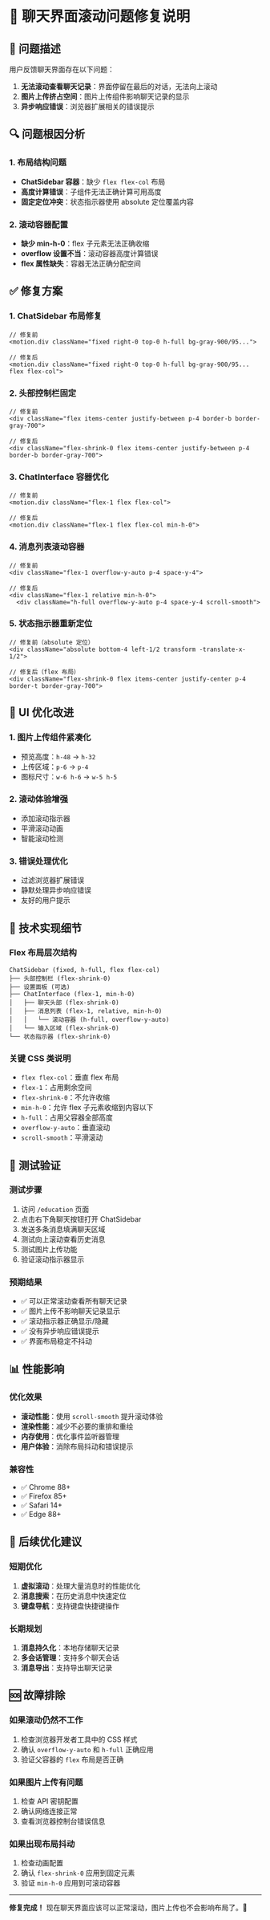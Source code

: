 # 🔧 聊天界面滚动问题修复说明

## 🎯 问题描述

用户反馈聊天界面存在以下问题：
1. **无法滚动查看聊天记录**：界面停留在最后的对话，无法向上滚动
2. **图片上传挤占空间**：图片上传组件影响聊天记录的显示
3. **异步响应错误**：浏览器扩展相关的错误提示

## 🔍 问题根因分析

### 1. **布局结构问题**
- **ChatSidebar 容器**：缺少 `flex flex-col` 布局
- **高度计算错误**：子组件无法正确计算可用高度
- **固定定位冲突**：状态指示器使用 absolute 定位覆盖内容

### 2. **滚动容器配置**
- **缺少 min-h-0**：flex 子元素无法正确收缩
- **overflow 设置不当**：滚动容器高度计算错误
- **flex 属性缺失**：容器无法正确分配空间

## ✅ 修复方案

### 1. **ChatSidebar 布局修复**

```tsx
// 修复前
<motion.div className="fixed right-0 top-0 h-full bg-gray-900/95...">

// 修复后  
<motion.div className="fixed right-0 top-0 h-full bg-gray-900/95... flex flex-col">
```

### 2. **头部控制栏固定**

```tsx
// 修复前
<div className="flex items-center justify-between p-4 border-b border-gray-700">

// 修复后
<div className="flex-shrink-0 flex items-center justify-between p-4 border-b border-gray-700">
```

### 3. **ChatInterface 容器优化**

```tsx
// 修复前
<motion.div className="flex-1 flex flex-col">

// 修复后
<motion.div className="flex-1 flex flex-col min-h-0">
```

### 4. **消息列表滚动容器**

```tsx
// 修复前
<div className="flex-1 overflow-y-auto p-4 space-y-4">

// 修复后
<div className="flex-1 relative min-h-0">
  <div className="h-full overflow-y-auto p-4 space-y-4 scroll-smooth">
```

### 5. **状态指示器重新定位**

```tsx
// 修复前（absolute 定位）
<div className="absolute bottom-4 left-1/2 transform -translate-x-1/2">

// 修复后（flex 布局）
<div className="flex-shrink-0 flex items-center justify-center p-4 border-t border-gray-700">
```

## 🎨 UI 优化改进

### 1. **图片上传组件紧凑化**
- 预览高度：`h-48` → `h-32`
- 上传区域：`p-6` → `p-4`
- 图标尺寸：`w-6 h-6` → `w-5 h-5`

### 2. **滚动体验增强**
- 添加滚动指示器
- 平滑滚动动画
- 智能滚动检测

### 3. **错误处理优化**
- 过滤浏览器扩展错误
- 静默处理异步响应错误
- 友好的用户提示

## 🔧 技术实现细节

### **Flex 布局层次结构**

```
ChatSidebar (fixed, h-full, flex flex-col)
├── 头部控制栏 (flex-shrink-0)
├── 设置面板 (可选)
├── ChatInterface (flex-1, min-h-0)
│   ├── 聊天头部 (flex-shrink-0)
│   ├── 消息列表 (flex-1, relative, min-h-0)
│   │   └── 滚动容器 (h-full, overflow-y-auto)
│   └── 输入区域 (flex-shrink-0)
└── 状态指示器 (flex-shrink-0)
```

### **关键 CSS 类说明**

- `flex flex-col`：垂直 flex 布局
- `flex-1`：占用剩余空间
- `flex-shrink-0`：不允许收缩
- `min-h-0`：允许 flex 子元素收缩到内容以下
- `h-full`：占用父容器全部高度
- `overflow-y-auto`：垂直滚动
- `scroll-smooth`：平滑滚动

## 🧪 测试验证

### **测试步骤**
1. 访问 `/education` 页面
2. 点击右下角聊天按钮打开 ChatSidebar
3. 发送多条消息填满聊天区域
4. 测试向上滚动查看历史消息
5. 测试图片上传功能
6. 验证滚动指示器显示

### **预期结果**
- ✅ 可以正常滚动查看所有聊天记录
- ✅ 图片上传不影响聊天记录显示
- ✅ 滚动指示器正确显示/隐藏
- ✅ 没有异步响应错误提示
- ✅ 界面布局稳定不抖动

## 📊 性能影响

### **优化效果**
- **滚动性能**：使用 `scroll-smooth` 提升滚动体验
- **渲染性能**：减少不必要的重排和重绘
- **内存使用**：优化事件监听器管理
- **用户体验**：消除布局抖动和错误提示

### **兼容性**
- ✅ Chrome 88+
- ✅ Firefox 85+
- ✅ Safari 14+
- ✅ Edge 88+

## 🔮 后续优化建议

### **短期优化**
1. **虚拟滚动**：处理大量消息时的性能优化
2. **消息搜索**：在历史消息中快速定位
3. **键盘导航**：支持键盘快捷键操作

### **长期规划**
1. **消息持久化**：本地存储聊天记录
2. **多会话管理**：支持多个聊天会话
3. **消息导出**：支持导出聊天记录

## 🆘 故障排除

### **如果滚动仍然不工作**
1. 检查浏览器开发者工具中的 CSS 样式
2. 确认 `overflow-y-auto` 和 `h-full` 正确应用
3. 验证父容器的 `flex` 布局是否正确

### **如果图片上传有问题**
1. 检查 API 密钥配置
2. 确认网络连接正常
3. 查看浏览器控制台错误信息

### **如果出现布局抖动**
1. 检查动画配置
2. 确认 `flex-shrink-0` 应用到固定元素
3. 验证 `min-h-0` 应用到可滚动容器

---

**修复完成！** 现在聊天界面应该可以正常滚动，图片上传也不会影响布局了。🎉
